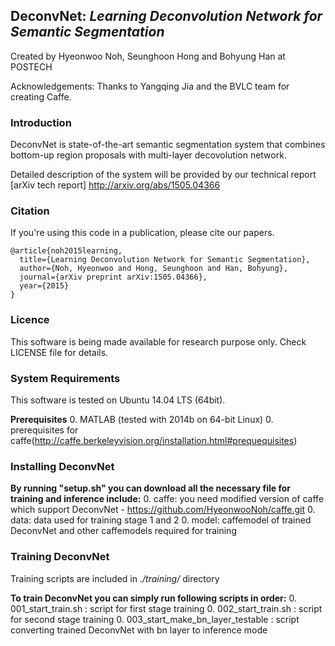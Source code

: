 ## DeconvNet: *Learning Deconvolution Network for Semantic Segmentation*

Created by Hyeonwoo Noh, Seunghoon Hong and Bohyung Han at POSTECH

Acknowledgements: Thanks to Yangqing Jia and the BVLC team for creating Caffe.

### Introduction

DeconvNet is state-of-the-art semantic segmentation system that combines bottom-up region proposals with multi-layer decovolution network.

Detailed description of the system will be provided by our technical report [arXiv tech report] http://arxiv.org/abs/1505.04366

### Citation

If you're using this code in a publication, please cite our papers.

    @article{noh2015learning,
      title={Learning Deconvolution Network for Semantic Segmentation},
      author={Noh, Hyeonwoo and Hong, Seunghoon and Han, Bohyung},
      journal={arXiv preprint arXiv:1505.04366},
      year={2015}
    }


### Licence

This software is being made available for research purpose only.
Check LICENSE file for details.

### System Requirements

This software is tested on Ubuntu 14.04 LTS (64bit).

**Prerequisites** 
  0. MATLAB (tested with 2014b on 64-bit Linux)
  0. prerequisites for caffe(http://caffe.berkeleyvision.org/installation.html#prequequisites)

### Installing DeconvNet

**By running "setup.sh" you can download all the necessary file for training and inference include:**
  0. caffe: you need modified version of caffe which support DeconvNet - https://github.com/HyeonwooNoh/caffe.git
  0. data: data used for training stage 1 and 2
  0. model: caffemodel of trained DeconvNet and other caffemodels required for training

### Training DeconvNet

Training scripts are included in *./training/* directory

**To train DeconvNet you can simply run following scripts in order:**
  0. 001\_start\_train.sh : script for first stage training
  0. 002\_start\_train.sh : script for second stage training
  0. 003\_start\_make\_bn\_layer\_testable : script converting trained DeconvNet with bn layer to inference mode








 

